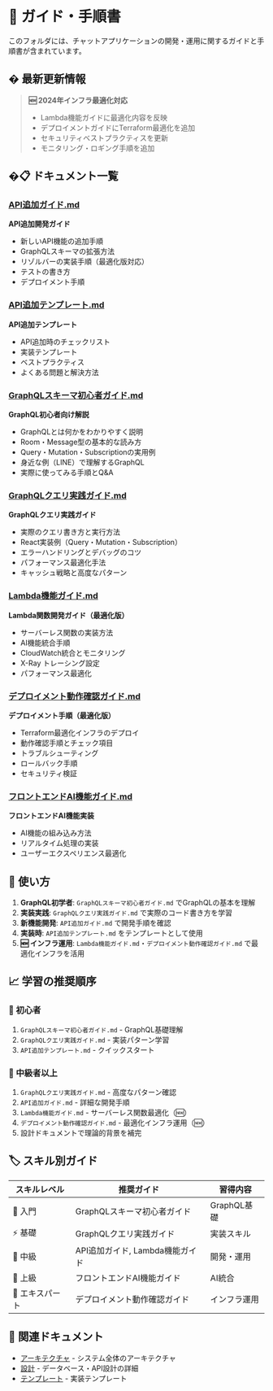 # 📖 ガイド・手順書

このフォルダには、チャットアプリケーションの開発・運用に関するガイドと手順書が含まれています。

## � 最新更新情報

> **🆕 2024年インフラ最適化対応**
> - Lambda機能ガイドに最適化内容を反映
> - デプロイメントガイドにTerraform最適化を追加
> - セキュリティベストプラクティスを更新
> - モニタリング・ロギング手順を追加

## �📋 ドキュメント一覧

### [API追加ガイド.md](./API追加ガイド.md)
**API追加開発ガイド**
- 新しいAPI機能の追加手順
- GraphQLスキーマの拡張方法
- リゾルバーの実装手順（最適化版対応）
- テストの書き方
- デプロイメント手順

### [API追加テンプレート.md](./API追加テンプレート.md)
**API追加テンプレート**
- API追加時のチェックリスト
- 実装テンプレート
- ベストプラクティス
- よくある問題と解決方法

### [GraphQLスキーマ初心者ガイド.md](./GraphQLスキーマ初心者ガイド.md)
**GraphQL初心者向け解説**
- GraphQLとは何かをわかりやすく説明
- Room・Message型の基本的な読み方
- Query・Mutation・Subscriptionの実用例
- 身近な例（LINE）で理解するGraphQL
- 実際に使ってみる手順とQ&A

### [GraphQLクエリ実践ガイド.md](./GraphQLクエリ実践ガイド.md)
**GraphQLクエリ実践ガイド**
- 実際のクエリ書き方と実行方法
- React実装例（Query・Mutation・Subscription）
- エラーハンドリングとデバッグのコツ
- パフォーマンス最適化手法
- キャッシュ戦略と高度なパターン

### [Lambda機能ガイド.md](./Lambda機能ガイド.md)
**Lambda関数開発ガイド（最適化版）**
- サーバーレス関数の実装方法
- AI機能統合手順
- CloudWatch統合とモニタリング
- X-Ray トレーシング設定
- パフォーマンス最適化

### [デプロイメント動作確認ガイド.md](./デプロイメント動作確認ガイド.md)
**デプロイメント手順（最適化版）**
- Terraform最適化インフラのデプロイ
- 動作確認手順とチェック項目
- トラブルシューティング
- ロールバック手順
- セキュリティ検証

### [フロントエンドAI機能ガイド.md](./フロントエンドAI機能ガイド.md)
**フロントエンドAI機能実装**
- AI機能の組み込み方法
- リアルタイム処理の実装
- ユーザーエクスペリエンス最適化

## 🎯 使い方

1. **GraphQL初学者**: `GraphQLスキーマ初心者ガイド.md` でGraphQLの基本を理解
2. **実装実践**: `GraphQLクエリ実践ガイド.md` で実際のコード書き方を学習
3. **新機能開発**: `API追加ガイド.md` で開発手順を確認
4. **実装時**: `API追加テンプレート.md` をテンプレートとして使用
5. **🆕 インフラ運用**: `Lambda機能ガイド.md`・`デプロイメント動作確認ガイド.md` で最適化インフラを活用

## 📈 学習の推奨順序

### 🔰 初心者
1. `GraphQLスキーマ初心者ガイド.md` - GraphQL基礎理解
2. `GraphQLクエリ実践ガイド.md` - 実装パターン学習
3. `API追加テンプレート.md` - クイックスタート

### 🚀 中級者以上
1. `GraphQLクエリ実践ガイド.md` - 高度なパターン確認
2. `API追加ガイド.md` - 詳細な開発手順
3. `Lambda機能ガイド.md` - サーバーレス関数最適化（🆕）
4. `デプロイメント動作確認ガイド.md` - 最適化インフラ運用（🆕）
5. 設計ドキュメントで理論的背景を補完

## 🏷️ スキル別ガイド

| スキルレベル | 推奨ガイド | 習得内容 |
|------------|-----------|---------|
| 🔰 入門 | GraphQLスキーマ初心者ガイド | GraphQL基礎 |
| ⚡ 基礎 | GraphQLクエリ実践ガイド | 実装スキル |
| 🔧 中級 | API追加ガイド, Lambda機能ガイド | 開発・運用 |
| 🎨 上級 | フロントエンドAI機能ガイド | AI統合 |
| 🚀 エキスパート | デプロイメント動作確認ガイド | インフラ運用 |

## 🔗 関連ドキュメント

- [アーキテクチャ](../architecture/) - システム全体のアーキテクチャ
- [設計](../design/) - データベース・API設計の詳細
- [テンプレート](../templates/) - 実装テンプレート
